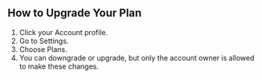 ## How to Upgrade Your Plan

1. Click your Account profile.
2. Go to Settings.
3. Choose Plans.
4. You can downgrade or upgrade, but only the account owner is allowed to make these changes.